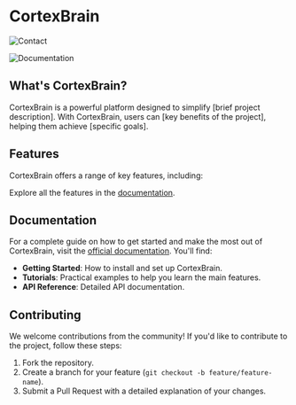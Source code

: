 # CortexBrain
![Contact](https://github.com/CortexFlow/demo-repository/actions/workflows/auto-assign.yml/badge.svg)

![Documentation](https://github.com/CortexFlow/demo-repository/actions/workflows/proof-html.yml/badge.svg)

## What's CortexBrain?

CortexBrain is a powerful platform designed to simplify [brief project description]. With CortexBrain, users can [key benefits of the project], helping them achieve [specific goals].

## Features

CortexBrain offers a range of key features, including:



Explore all the features in the [documentation](#documentation).

## Documentation

For a complete guide on how to get started and make the most out of CortexBrain, visit the [official documentation](link_to_documentation). You'll find:

- **Getting Started**: How to install and set up CortexBrain.
- **Tutorials**: Practical examples to help you learn the main features.
- **API Reference**: Detailed API documentation.

## Contributing

We welcome contributions from the community! If you'd like to contribute to the project, follow these steps:

1. Fork the repository.
2. Create a branch for your feature (`git checkout -b feature/feature-name`).
3. Submit a Pull Request with a detailed explanation of your changes.

